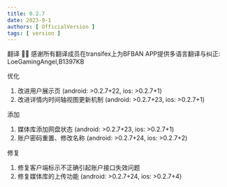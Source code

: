 ```yaml
---
title: 0.2.7
date: 2023-9-1
authors: [ OfficialVersion ]
tags: [ version ]
---
```


翻译
👍🏻 感谢所有翻译成员在transifex上为BFBAN APP提供多语言翻译与纠正: LoeGamingAngel,B1397KB

优化

1. 改进用户展示页 (android: >0.2.7+22, ios: >0.2.7+1)
2. 改进详情内时间轴视图更新机制 (android: >0.2.7+23, ios: >0.2.7+1)

添加

1. 媒体库添加网盘状态 (android: >0.2.7+23, ios: >0.2.7+1)
2. 账户密码重置、修改名称 (android: >0.2.7+24, ios: >0.2.7+2)

修复

1. 修复客户端标示不正确引起账户接口失效问题
2. 修复媒体库的上传功能 (android: >0.2.7+24, ios: >0.2.7+4)
